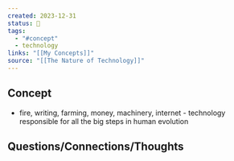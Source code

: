 ```yaml
---
created: 2023-12-31
status: 🔴
tags:
  - "#concept"
  - technology
links: "[[My Concepts]]"
source: "[[The Nature of Technology]]"
---
```

## Concept
- fire, writing, farming, money, machinery, internet - technology responsible for all the big steps in human evolution

## Questions/Connections/Thoughts